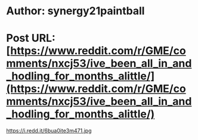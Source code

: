 # Author: synergy21paintball
# Post URL: [https://www.reddit.com/r/GME/comments/nxcj53/ive_been_all_in_and_hodling_for_months_alittle/](https://www.reddit.com/r/GME/comments/nxcj53/ive_been_all_in_and_hodling_for_months_alittle/)


https://i.redd.it/6bua0ite3m471.jpg